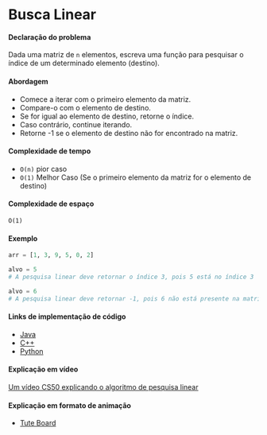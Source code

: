 # Busca Linear

#### Declaração do problema

Dada uma matriz de `n` elementos, escreva uma função para pesquisar o índice de um determinado elemento (destino).

#### Abordagem

- Comece a iterar com o primeiro elemento da matriz.
- Compare-o com o elemento de destino.
- Se for igual ao elemento de destino, retorne o índice.
- Caso contrário, continue iterando.
- Retorne -1 se o elemento de destino não for encontrado na matriz.

#### Complexidade de tempo

- `O(n)` pior caso
- `O(1)` Melhor Caso (Se o primeiro elemento da matriz for o elemento de destino)

#### Complexidade de espaço

`O(1)`

#### Exemplo

```python
arr = [1, 3, 9, 5, 0, 2]

alvo = 5
# A pesquisa linear deve retornar o índice 3, pois 5 está no índice 3

alvo = 6
# A pesquisa linear deve retornar -1, pois 6 não está presente na matriz
```

#### Links de implementação de código

- [Java](https://github.com/TheAlgorithms/Java/blob/master/src/main/java/com/thealgorithms/searches/LinearSearch.java)
- [C++](https://github.com/TheAlgorithms/C-Plus-Plus/blob/master/Search/Linear%20Search.cpp)
- [Python](https://github.com/TheAlgorithms/Python/blob/master/searches/linear_search.py)

#### Explicação em vídeo

[Um vídeo CS50 explicando o algoritmo de pesquisa linear](https://www.youtube.com/watch?v=CX2CYIJLwfg)

#### Explicação em formato de animação

- [Tute Board](https://boardhub.github.io/tute/?wd=linearSearchAlgo)
